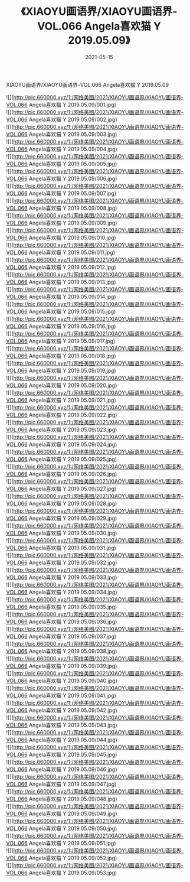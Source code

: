 ﻿---
layout: post
title:  《XIAOYU画语界/XIAOYU画语界-VOL.066 Angela喜欢猫 Y 2019.05.09》
date:   2021-05-15
img: http://pic.660000.xyz/1:/网络美图/2021/XIAOYU画语界/XIAOYU画语界-VOL.066 Angela喜欢猫 Y 2019.05.09/000.jpg
categories: [美女, 清纯, 唯美]
---

XIAOYU画语界/XIAOYU画语界-VOL.066 Angela喜欢猫 Y 2019.05.09

 ![](http://pic.660000.xyz/1:/网络美图/2021/XIAOYU画语界/XIAOYU画语界-VOL.066 Angela喜欢猫 Y 2019.05.09/001.jpg) <br>![](http://pic.660000.xyz/1:/网络美图/2021/XIAOYU画语界/XIAOYU画语界-VOL.066 Angela喜欢猫 Y 2019.05.09/002.jpg) <br>![](http://pic.660000.xyz/1:/网络美图/2021/XIAOYU画语界/XIAOYU画语界-VOL.066 Angela喜欢猫 Y 2019.05.09/003.jpg) <br>![](http://pic.660000.xyz/1:/网络美图/2021/XIAOYU画语界/XIAOYU画语界-VOL.066 Angela喜欢猫 Y 2019.05.09/004.jpg) <br>![](http://pic.660000.xyz/1:/网络美图/2021/XIAOYU画语界/XIAOYU画语界-VOL.066 Angela喜欢猫 Y 2019.05.09/005.jpg) <br>![](http://pic.660000.xyz/1:/网络美图/2021/XIAOYU画语界/XIAOYU画语界-VOL.066 Angela喜欢猫 Y 2019.05.09/006.jpg) <br>![](http://pic.660000.xyz/1:/网络美图/2021/XIAOYU画语界/XIAOYU画语界-VOL.066 Angela喜欢猫 Y 2019.05.09/007.jpg) <br>![](http://pic.660000.xyz/1:/网络美图/2021/XIAOYU画语界/XIAOYU画语界-VOL.066 Angela喜欢猫 Y 2019.05.09/008.jpg) <br>![](http://pic.660000.xyz/1:/网络美图/2021/XIAOYU画语界/XIAOYU画语界-VOL.066 Angela喜欢猫 Y 2019.05.09/009.jpg) <br>![](http://pic.660000.xyz/1:/网络美图/2021/XIAOYU画语界/XIAOYU画语界-VOL.066 Angela喜欢猫 Y 2019.05.09/010.jpg) <br>![](http://pic.660000.xyz/1:/网络美图/2021/XIAOYU画语界/XIAOYU画语界-VOL.066 Angela喜欢猫 Y 2019.05.09/011.jpg) <br>![](http://pic.660000.xyz/1:/网络美图/2021/XIAOYU画语界/XIAOYU画语界-VOL.066 Angela喜欢猫 Y 2019.05.09/012.jpg) <br>![](http://pic.660000.xyz/1:/网络美图/2021/XIAOYU画语界/XIAOYU画语界-VOL.066 Angela喜欢猫 Y 2019.05.09/013.jpg) <br>![](http://pic.660000.xyz/1:/网络美图/2021/XIAOYU画语界/XIAOYU画语界-VOL.066 Angela喜欢猫 Y 2019.05.09/014.jpg) <br>![](http://pic.660000.xyz/1:/网络美图/2021/XIAOYU画语界/XIAOYU画语界-VOL.066 Angela喜欢猫 Y 2019.05.09/015.jpg) <br>![](http://pic.660000.xyz/1:/网络美图/2021/XIAOYU画语界/XIAOYU画语界-VOL.066 Angela喜欢猫 Y 2019.05.09/016.jpg) <br>![](http://pic.660000.xyz/1:/网络美图/2021/XIAOYU画语界/XIAOYU画语界-VOL.066 Angela喜欢猫 Y 2019.05.09/017.jpg) <br>![](http://pic.660000.xyz/1:/网络美图/2021/XIAOYU画语界/XIAOYU画语界-VOL.066 Angela喜欢猫 Y 2019.05.09/018.jpg) <br>![](http://pic.660000.xyz/1:/网络美图/2021/XIAOYU画语界/XIAOYU画语界-VOL.066 Angela喜欢猫 Y 2019.05.09/019.jpg) <br>![](http://pic.660000.xyz/1:/网络美图/2021/XIAOYU画语界/XIAOYU画语界-VOL.066 Angela喜欢猫 Y 2019.05.09/020.jpg) <br>![](http://pic.660000.xyz/1:/网络美图/2021/XIAOYU画语界/XIAOYU画语界-VOL.066 Angela喜欢猫 Y 2019.05.09/021.jpg) <br>![](http://pic.660000.xyz/1:/网络美图/2021/XIAOYU画语界/XIAOYU画语界-VOL.066 Angela喜欢猫 Y 2019.05.09/022.jpg) <br>![](http://pic.660000.xyz/1:/网络美图/2021/XIAOYU画语界/XIAOYU画语界-VOL.066 Angela喜欢猫 Y 2019.05.09/023.jpg) <br>![](http://pic.660000.xyz/1:/网络美图/2021/XIAOYU画语界/XIAOYU画语界-VOL.066 Angela喜欢猫 Y 2019.05.09/024.jpg) <br>![](http://pic.660000.xyz/1:/网络美图/2021/XIAOYU画语界/XIAOYU画语界-VOL.066 Angela喜欢猫 Y 2019.05.09/025.jpg) <br>![](http://pic.660000.xyz/1:/网络美图/2021/XIAOYU画语界/XIAOYU画语界-VOL.066 Angela喜欢猫 Y 2019.05.09/026.jpg) <br>![](http://pic.660000.xyz/1:/网络美图/2021/XIAOYU画语界/XIAOYU画语界-VOL.066 Angela喜欢猫 Y 2019.05.09/027.jpg) <br>![](http://pic.660000.xyz/1:/网络美图/2021/XIAOYU画语界/XIAOYU画语界-VOL.066 Angela喜欢猫 Y 2019.05.09/028.jpg) <br>![](http://pic.660000.xyz/1:/网络美图/2021/XIAOYU画语界/XIAOYU画语界-VOL.066 Angela喜欢猫 Y 2019.05.09/029.jpg) <br>![](http://pic.660000.xyz/1:/网络美图/2021/XIAOYU画语界/XIAOYU画语界-VOL.066 Angela喜欢猫 Y 2019.05.09/030.jpg) <br>![](http://pic.660000.xyz/1:/网络美图/2021/XIAOYU画语界/XIAOYU画语界-VOL.066 Angela喜欢猫 Y 2019.05.09/031.jpg) <br>![](http://pic.660000.xyz/1:/网络美图/2021/XIAOYU画语界/XIAOYU画语界-VOL.066 Angela喜欢猫 Y 2019.05.09/032.jpg) <br>![](http://pic.660000.xyz/1:/网络美图/2021/XIAOYU画语界/XIAOYU画语界-VOL.066 Angela喜欢猫 Y 2019.05.09/033.jpg) <br>![](http://pic.660000.xyz/1:/网络美图/2021/XIAOYU画语界/XIAOYU画语界-VOL.066 Angela喜欢猫 Y 2019.05.09/034.jpg) <br>![](http://pic.660000.xyz/1:/网络美图/2021/XIAOYU画语界/XIAOYU画语界-VOL.066 Angela喜欢猫 Y 2019.05.09/035.jpg) <br>![](http://pic.660000.xyz/1:/网络美图/2021/XIAOYU画语界/XIAOYU画语界-VOL.066 Angela喜欢猫 Y 2019.05.09/036.jpg) <br>![](http://pic.660000.xyz/1:/网络美图/2021/XIAOYU画语界/XIAOYU画语界-VOL.066 Angela喜欢猫 Y 2019.05.09/037.jpg) <br>![](http://pic.660000.xyz/1:/网络美图/2021/XIAOYU画语界/XIAOYU画语界-VOL.066 Angela喜欢猫 Y 2019.05.09/038.jpg) <br>![](http://pic.660000.xyz/1:/网络美图/2021/XIAOYU画语界/XIAOYU画语界-VOL.066 Angela喜欢猫 Y 2019.05.09/039.jpg) <br>![](http://pic.660000.xyz/1:/网络美图/2021/XIAOYU画语界/XIAOYU画语界-VOL.066 Angela喜欢猫 Y 2019.05.09/040.jpg) <br>![](http://pic.660000.xyz/1:/网络美图/2021/XIAOYU画语界/XIAOYU画语界-VOL.066 Angela喜欢猫 Y 2019.05.09/041.jpg) <br>![](http://pic.660000.xyz/1:/网络美图/2021/XIAOYU画语界/XIAOYU画语界-VOL.066 Angela喜欢猫 Y 2019.05.09/042.jpg) <br>![](http://pic.660000.xyz/1:/网络美图/2021/XIAOYU画语界/XIAOYU画语界-VOL.066 Angela喜欢猫 Y 2019.05.09/043.jpg) <br>![](http://pic.660000.xyz/1:/网络美图/2021/XIAOYU画语界/XIAOYU画语界-VOL.066 Angela喜欢猫 Y 2019.05.09/044.jpg) <br>![](http://pic.660000.xyz/1:/网络美图/2021/XIAOYU画语界/XIAOYU画语界-VOL.066 Angela喜欢猫 Y 2019.05.09/045.jpg) <br>![](http://pic.660000.xyz/1:/网络美图/2021/XIAOYU画语界/XIAOYU画语界-VOL.066 Angela喜欢猫 Y 2019.05.09/046.jpg) <br>![](http://pic.660000.xyz/1:/网络美图/2021/XIAOYU画语界/XIAOYU画语界-VOL.066 Angela喜欢猫 Y 2019.05.09/047.jpg) <br>![](http://pic.660000.xyz/1:/网络美图/2021/XIAOYU画语界/XIAOYU画语界-VOL.066 Angela喜欢猫 Y 2019.05.09/048.jpg) <br>![](http://pic.660000.xyz/1:/网络美图/2021/XIAOYU画语界/XIAOYU画语界-VOL.066 Angela喜欢猫 Y 2019.05.09/049.jpg) <br>![](http://pic.660000.xyz/1:/网络美图/2021/XIAOYU画语界/XIAOYU画语界-VOL.066 Angela喜欢猫 Y 2019.05.09/050.jpg) <br>![](http://pic.660000.xyz/1:/网络美图/2021/XIAOYU画语界/XIAOYU画语界-VOL.066 Angela喜欢猫 Y 2019.05.09/051.jpg) <br>![](http://pic.660000.xyz/1:/网络美图/2021/XIAOYU画语界/XIAOYU画语界-VOL.066 Angela喜欢猫 Y 2019.05.09/052.jpg) <br>![](http://pic.660000.xyz/1:/网络美图/2021/XIAOYU画语界/XIAOYU画语界-VOL.066 Angela喜欢猫 Y 2019.05.09/053.jpg) <br>
